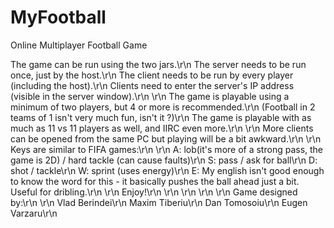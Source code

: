 MyFootball
==========

Online Multiplayer Football Game

The game can be run using the two jars.\r\n
The server needs to be run once, just by the host.\r\n
The client needs to be run by every player (including the host).\r\n
Clients need to enter the server's IP address (visible in the server window).\r\n
\r\n
The game is playable using a minimum of two players, but 4 or more is recommended.\r\n
(Football in 2 teams of 1 isn't very much fun, isn't it ?)\r\n
The game is playable with as much as 11 vs 11 players as well, and IIRC even more.\r\n
\r\n
More clients can be opened from the same PC but playing will be a bit awkward.\r\n
\r\n
Keys are similar to FIFA games:\r\n
\r\n
A: lob(it's more of a strong pass, the game is 2D) / hard tackle (can cause faults)\r\n
S: pass / ask for ball\r\n
D: shot / tackle\r\n
W: sprint (uses energy)\r\n
E: My english isn't good enough to know the word for this - it basically pushes the ball ahead just a bit. Useful for dribling.\r\n
\r\n
Enjoy!\r\n
\r\n
\r\n
\r\n
\r\n
Game designed by:\r\n
\r\n
Vlad Berindei\r\n
Maxim Tiberiu\r\n
Dan Tomosoiu\r\n
Eugen Varzaru\r\n
